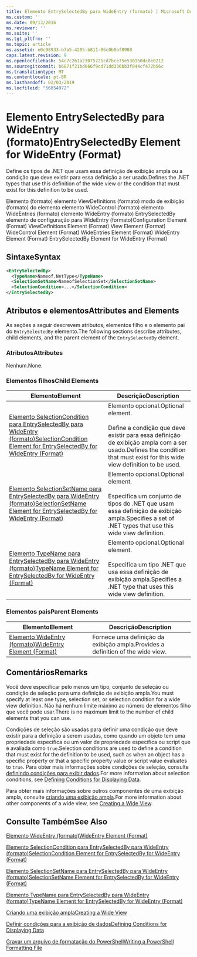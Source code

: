 ```yaml
---
title: Elemento EntrySelectedBy para WideEntry (formato) | Microsoft Docs
ms.custom: ''
ms.date: 09/13/2016
ms.reviewer: ''
ms.suite: ''
ms.tgt_pltfrm: ''
ms.topic: article
ms.assetid: e0c98933-b7a5-4205-b811-06c0b0bf8988
caps.latest.revision: 9
ms.openlocfilehash: 54c7c261a23075721cd7bce75e530150dc0e0212
ms.sourcegitcommit: b6871f21bd666f9cd71dd336bb3f844cf472b56c
ms.translationtype: MT
ms.contentlocale: pt-BR
ms.lasthandoff: 02/03/2019
ms.locfileid: "56854972"
---
```

# <a name="entryselectedby-element-for-wideentry-format"></a><span data-ttu-id="d35a6-102">Elemento EntrySelectedBy para WideEntry (formato)</span><span class="sxs-lookup"><span data-stu-id="d35a6-102">EntrySelectedBy Element for WideEntry (Format)</span></span>

<span data-ttu-id="d35a6-103">Define os tipos de .NET que usam essa definição de exibição ampla ou a condição que deve existir para essa definição a ser usado.</span><span class="sxs-lookup"><span data-stu-id="d35a6-103">Defines the .NET types that use this definition of the wide view or the condition that must exist for this definition to be used.</span></span>

<span data-ttu-id="d35a6-104">Elemento (formato) elemento ViewDefinitions (formato) modo de exibição (formato) do elemento elemento WideControl (formato) elemento WideEntries (formato) elemento WideEntry (formato) EntrySelectedBy elemento de configuração para WideEntry (formato)</span><span class="sxs-lookup"><span data-stu-id="d35a6-104">Configuration Element (Format) ViewDefinitions Element (Format) View Element (Format) WideControl Element (Format) WideEntries Element (Format) WideEntry Element (Format) EntrySelectedBy Element for WideEntry (Format)</span></span>

## <a name="syntax"></a><span data-ttu-id="d35a6-105">Sintaxe</span><span class="sxs-lookup"><span data-stu-id="d35a6-105">Syntax</span></span>

```xml
<EntrySelectedBy>
  <TypeName>Nameof.NetType</TypeName>
  <SelectionSetName>NameofSelectionSet</SelectionSetName>
  <SelectionCondition>...</SelectionCondition>
</EntrySelectedBy>
```

## <a name="attributes-and-elements"></a><span data-ttu-id="d35a6-106">Atributos e elementos</span><span class="sxs-lookup"><span data-stu-id="d35a6-106">Attributes and Elements</span></span>

<span data-ttu-id="d35a6-107">As seções a seguir descrevem atributos, elementos filho e o elemento pai do `EntrySelectedBy` elemento.</span><span class="sxs-lookup"><span data-stu-id="d35a6-107">The following sections describe attributes, child elements, and the parent element of the `EntrySelectedBy` element.</span></span>

### <a name="attributes"></a><span data-ttu-id="d35a6-108">Atributos</span><span class="sxs-lookup"><span data-stu-id="d35a6-108">Attributes</span></span>

<span data-ttu-id="d35a6-109">Nenhum.</span><span class="sxs-lookup"><span data-stu-id="d35a6-109">None.</span></span>

### <a name="child-elements"></a><span data-ttu-id="d35a6-110">Elementos filhos</span><span class="sxs-lookup"><span data-stu-id="d35a6-110">Child Elements</span></span>

|<span data-ttu-id="d35a6-111">Elemento</span><span class="sxs-lookup"><span data-stu-id="d35a6-111">Element</span></span>|<span data-ttu-id="d35a6-112">Descrição</span><span class="sxs-lookup"><span data-stu-id="d35a6-112">Description</span></span>|
|-------------|-----------------|
|[<span data-ttu-id="d35a6-113">Elemento SelectionCondition para EntrySelectedBy para WideEntry (formato)</span><span class="sxs-lookup"><span data-stu-id="d35a6-113">SelectionCondition Element for EntrySelectedBy for WideEntry (Format)</span></span>](./selectioncondition-element-for-entryselectedby-for-widecontrol-format.md)|<span data-ttu-id="d35a6-114">Elemento opcional.</span><span class="sxs-lookup"><span data-stu-id="d35a6-114">Optional element.</span></span><br /><br /> <span data-ttu-id="d35a6-115">Define a condição que deve existir para essa definição de exibição ampla com a ser usado.</span><span class="sxs-lookup"><span data-stu-id="d35a6-115">Defines the condition that must exist for this wide view definition to be used.</span></span>|
|[<span data-ttu-id="d35a6-116">Elemento SelectionSetName para EntrySelectedBy para WideEntry (formato)</span><span class="sxs-lookup"><span data-stu-id="d35a6-116">SelectionSetName Element for EntrySelectedBy for WideEntry (Format)</span></span>](./selectionsetname-element-for-entryselectedby-for-widecontrol-format.md)|<span data-ttu-id="d35a6-117">Elemento opcional.</span><span class="sxs-lookup"><span data-stu-id="d35a6-117">Optional element.</span></span><br /><br /> <span data-ttu-id="d35a6-118">Especifica um conjunto de tipos do .NET que usam essa definição de exibição ampla.</span><span class="sxs-lookup"><span data-stu-id="d35a6-118">Specifies a set of .NET types that use this wide view definition.</span></span>|
|[<span data-ttu-id="d35a6-119">Elemento TypeName para EntrySelectedBy para WideEntry (formato)</span><span class="sxs-lookup"><span data-stu-id="d35a6-119">TypeName Element for EntrySelectedBy for WideEntry (Format)</span></span>](./typename-element-for-entryselectedby-for-wideentry-format.md)|<span data-ttu-id="d35a6-120">Elemento opcional.</span><span class="sxs-lookup"><span data-stu-id="d35a6-120">Optional element.</span></span><br /><br /> <span data-ttu-id="d35a6-121">Especifica um tipo .NET que usa essa definição de exibição ampla.</span><span class="sxs-lookup"><span data-stu-id="d35a6-121">Specifies a .NET type that uses this wide view definition.</span></span>|

### <a name="parent-elements"></a><span data-ttu-id="d35a6-122">Elementos pais</span><span class="sxs-lookup"><span data-stu-id="d35a6-122">Parent Elements</span></span>

|<span data-ttu-id="d35a6-123">Elemento</span><span class="sxs-lookup"><span data-stu-id="d35a6-123">Element</span></span>|<span data-ttu-id="d35a6-124">Descrição</span><span class="sxs-lookup"><span data-stu-id="d35a6-124">Description</span></span>|
|-------------|-----------------|
|[<span data-ttu-id="d35a6-125">Elemento WideEntry (formato)</span><span class="sxs-lookup"><span data-stu-id="d35a6-125">WideEntry Element (Format)</span></span>](./wideentry-element-for-widecontrol-format.md)|<span data-ttu-id="d35a6-126">Fornece uma definição da exibição ampla.</span><span class="sxs-lookup"><span data-stu-id="d35a6-126">Provides a definition of the wide view.</span></span>|

## <a name="remarks"></a><span data-ttu-id="d35a6-127">Comentários</span><span class="sxs-lookup"><span data-stu-id="d35a6-127">Remarks</span></span>

<span data-ttu-id="d35a6-128">Você deve especificar pelo menos um tipo, conjunto de seleção ou condição de seleção para uma definição de exibição ampla.</span><span class="sxs-lookup"><span data-stu-id="d35a6-128">You must specify at least one type, selection set, or selection condition for a wide view definition.</span></span> <span data-ttu-id="d35a6-129">Não há nenhum limite máximo ao número de elementos filho que você pode usar.</span><span class="sxs-lookup"><span data-stu-id="d35a6-129">There is no maximum limit to the number of child elements that you can use.</span></span>

<span data-ttu-id="d35a6-130">Condições de seleção são usadas para definir uma condição que deve existir para a definição a serem usadas, como quando um objeto tem uma propriedade específica ou um valor de propriedade específica ou script que é avaliada como `true`.</span><span class="sxs-lookup"><span data-stu-id="d35a6-130">Selection conditions are used to define a condition that must exist for the definition to be used, such as when an object has a specific property or that a specific property value or script value evaluates to `true`.</span></span> <span data-ttu-id="d35a6-131">Para obter mais informações sobre condições de seleção, consulte [definindo condições para exibir dados](./defining-conditions-for-displaying-data.md).</span><span class="sxs-lookup"><span data-stu-id="d35a6-131">For more information about selection conditions, see [Defining Conditions for Displaying Data](./defining-conditions-for-displaying-data.md).</span></span>

<span data-ttu-id="d35a6-132">Para obter mais informações sobre outros componentes de uma exibição ampla, consulte [criando uma exibição ampla](./creating-a-wide-view.md).</span><span class="sxs-lookup"><span data-stu-id="d35a6-132">For more information about other components of a wide view, see [Creating a Wide View](./creating-a-wide-view.md).</span></span>

## <a name="see-also"></a><span data-ttu-id="d35a6-133">Consulte Também</span><span class="sxs-lookup"><span data-stu-id="d35a6-133">See Also</span></span>

[<span data-ttu-id="d35a6-134">Elemento WideEntry (formato)</span><span class="sxs-lookup"><span data-stu-id="d35a6-134">WideEntry Element (Format)</span></span>](./wideentry-element-for-widecontrol-format.md)

[<span data-ttu-id="d35a6-135">Elemento SelectionCondition para EntrySelectedBy para WideEntry (formato)</span><span class="sxs-lookup"><span data-stu-id="d35a6-135">SelectionCondition Element for EntrySelectedBy for WideEntry (Format)</span></span>](./selectioncondition-element-for-entryselectedby-for-widecontrol-format.md)

[<span data-ttu-id="d35a6-136">Elemento SelectionSetName para EntrySelectedBy para WideEntry (formato)</span><span class="sxs-lookup"><span data-stu-id="d35a6-136">SelectionSetName Element for EntrySelectedBy for WideEntry (Format)</span></span>](./selectionsetname-element-for-entryselectedby-for-widecontrol-format.md)

[<span data-ttu-id="d35a6-137">Elemento TypeName para EntrySelectedBy para WideEntry (formato)</span><span class="sxs-lookup"><span data-stu-id="d35a6-137">TypeName Element for EntrySelectedBy for WideEntry (Format)</span></span>](./typename-element-for-entryselectedby-for-wideentry-format.md)

[<span data-ttu-id="d35a6-138">Criando uma exibição ampla</span><span class="sxs-lookup"><span data-stu-id="d35a6-138">Creating a Wide View</span></span>](./creating-a-wide-view.md)

[<span data-ttu-id="d35a6-139">Definir condições para a exibição de dados</span><span class="sxs-lookup"><span data-stu-id="d35a6-139">Defining Conditions for Displaying Data</span></span>](./defining-conditions-for-displaying-data.md)

[<span data-ttu-id="d35a6-140">Gravar um arquivo de formatação do PowerShell</span><span class="sxs-lookup"><span data-stu-id="d35a6-140">Writing a PowerShell Formatting File</span></span>](./writing-a-powershell-formatting-file.md)
